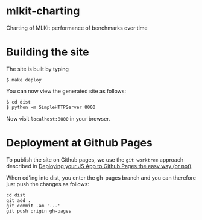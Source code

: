 # mlkit-charting
Charting of MLKit performance of benchmarks over time

# Building the site

The site is built by typing

```
$ make deploy
```

You can now view the generated site as follows:

```
$ cd dist
$ python -m SimpleHTTPServer 8000
```

Now visit `localhost:8000` in your browser.

# Deployment at Github Pages

To publish the site on Github pages, we use the `git worktree` approach described in
[Deploying your JS App to Github Pages the easy way (or not)](https://medium.com/linagora-engineering/deploying-your-js-app-to-github-pages-the-easy-way-or-not-1ef8c48424b7).

When cd'ing into dist, you enter the gh-pages branch and you can therefore just push the changes as follows:

```
cd dist
git add .
git commit -am '...'
git push origin gh-pages
```
